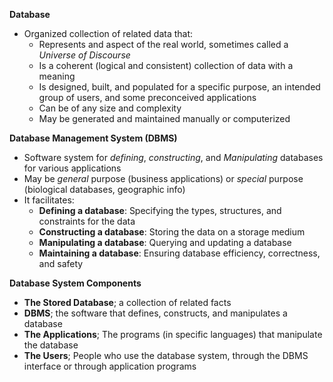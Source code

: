 
**Database**
- Organized collection of related data that:
	- Represents and aspect of the real world, sometimes called a *Universe of Discourse*
	- Is a coherent (logical and consistent) collection of data with a meaning
	- Is designed, built, and populated for a specific purpose, an intended group of users, and some preconceived applications
	- Can be of any size and complexity
	- May be generated and maintained manually or computerized

**Database Management System (DBMS)**
- Software system for *defining*, *constructing*, and *Manipulating* databases for various applications
- May be *general* purpose (business applications) or *special* purpose (biological databases, geographic info)
- It facilitates:
	- **Defining a database**: Specifying the types, structures, and constraints for the data
	- **Constructing a database**: Storing the data on a storage medium
	- **Manipulating a database**: Querying and updating a database
	- **Maintaining a database**: Ensuring database efficiency, correctness, and safety

**Database System Components**
- **The Stored Database**; a collection of related facts
- **DBMS**; the software that defines, constructs, and manipulates a database
- **The Applications**; The programs (in specific languages) that manipulate the database
- **The Users**; People who use the database system, through the DBMS interface or through application programs